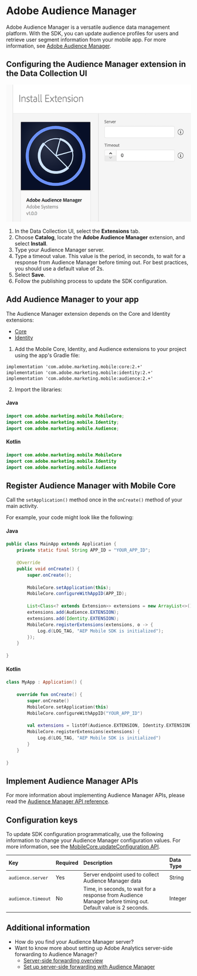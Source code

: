 # Adobe Audience Manager

Adobe Audience Manager is a versatile audience data management platform. With the SDK, you can update audience profiles for users and retrieve user segment information from your mobile app. For more information, see [Adobe Audience Manager](https://business.adobe.com/products/audience-manager/adobe-audience-manager.html).

## Configuring the Audience Manager extension in the Data Collection UI

![Adobe Audience Manager Extension Configuration](./assets/configure.png)

1. In the Data Collection UI, select the **Extensions** tab.
2. Choose **Catalog**, locate the **Adobe Audience Manager** extension, and select **Install**.
3. Type your Audience Manager server.
4. Type a timeout value. This value is the period, in seconds, to wait for a response from Audience Manager before timing out. For best practices, you should use a default value of 2s.
5. Select **Save**.
6. Follow the publishing process to update the SDK configuration.

## Add Audience Manager to your app

The Audience Manager extension depends on the Core and Identity extensions:
* [Core](https://github.com/adobe/aepsdk-core-android)
* [Identity](https://github.com/adobe/aepsdk-core-android)

1. Add the Mobile Core, Identity, and Audience extensions to your project using the app's Gradle file:

```
implementation 'com.adobe.marketing.mobile:core:2.+'
implementation 'com.adobe.marketing.mobile:identity:2.+'
implementation 'com.adobe.marketing.mobile:audience:2.+'
```

2. Import the libraries:

#### Java

```java
import com.adobe.marketing.mobile.MobileCore;
import com.adobe.marketing.mobile.Identity;
import com.adobe.marketing.mobile.Audience;
```

#### Kotlin

```kotlin
import com.adobe.marketing.mobile.MobileCore
import com.adobe.marketing.mobile.Identity
import com.adobe.marketing.mobile.Audience
```

## Register Audience Manager with Mobile Core

Call the `setApplication()` method once in the `onCreate()` method of your main activity.

For example, your code might look like the following:

#### Java

```java
public class MainApp extends Application {
    private static final String APP_ID = "YOUR_APP_ID";

    @Override
    public void onCreate() {
        super.onCreate();

        MobileCore.setApplication(this);
        MobileCore.configureWithAppID(APP_ID);

        List<Class<? extends Extension>> extensions = new ArrayList<>();
        extensions.add(Audience.EXTENSION);        
        extensions.add(Identity.EXTENSION);        
        MobileCore.registerExtensions(extensions, o -> {
            Log.d(LOG_TAG, "AEP Mobile SDK is initialized");
        });
    }

}
```

#### Kotlin

```kotlin
class MyApp : Application() {

    override fun onCreate() {
        super.onCreate()
        MobileCore.setApplication(this)
        MobileCore.configureWithAppID("YOUR_APP_ID")

        val extensions = listOf(Audience.EXTENSION, Identity.EXTENSION)
        MobileCore.registerExtensions(extensions) {
            Log.d(LOG_TAG, "AEP Mobile SDK is initialized")
        }
    }

}
```

## Implement Audience Manager APIs

For more information about implementing Audience Manager APIs, please read the [Audience Manager API reference](./api-reference.md).

## Configuration keys

To update SDK configuration programmatically, use the following information to change your Audience Manager configuration values. For more information, see the [MobileCore.updateConfiguration API](https://github.com/adobe/aepsdk-core-android).

| Key | Required | Description | Data Type |
| :--- | :--- | :--- | :--- |
| `audience.server` | Yes | Server endpoint used to collect Audience Manager data | String |
| `audience.timeout` | No | Time, in seconds, to wait for a response from Audience Manager before timing out. Default value is 2 seconds. | Integer |

## Additional information

* How do you find your Audience Manager server?
* Want to know more about setting up Adobe Analytics server-side forwarding to Audience Manager?
  * [Server-side forwarding overview](https://experienceleague.adobe.com/docs/analytics/admin/admin-tools/server-side-forwarding/ssf.html)
  * [Set up server-side forwarding with Audience Manager](https://developer.adobe.com/client-sdks/documentation/adobe-analytics/#server-side-forwarding-with-audience-manager)
